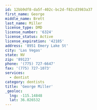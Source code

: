 ```yaml
---
id: 12bb9df8-da5f-402c-bc2d-f82cd3983a37
first_name: George
middle_name: Brett
last_name: Miller
license_type: DMD
license_number: '6324'
license_status: Active
license_expiration: '42185'
address: '8951 Emery Lake St'
city: 'Las Vegas'
state: NV
zip: '89123'
phone: '(775) 727-6647'
fax: '(775) 727-1073'
services:
  - dentist
category: dentists
title: 'George Miller'
_geoloc:
  lng: -115.14848
  lat: 36.026532
---
```

